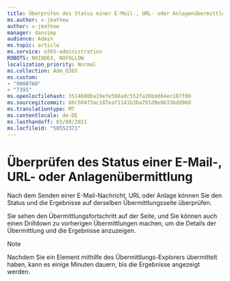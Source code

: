 ```yaml
---
title: Überprüfen des Status einer E-Mail-, URL- oder Anlagenübermittlung
ms.author: v-jmathew
author: v-jmathew
manager: dansimp
audience: Admin
ms.topic: article
ms.service: o365-administration
ROBOTS: NOINDEX, NOFOLLOW
localization_priority: Normal
ms.collection: Adm_O365
ms.custom:
- "9000760"
- "7391"
ms.openlocfilehash: 3514600ba19efe508adc552fa26bdd64ec107f00
ms.sourcegitcommit: 60c504f3ac187eaf1141b3ba701d9e0633bdd968
ms.translationtype: MT
ms.contentlocale: de-DE
ms.lasthandoff: 03/08/2021
ms.locfileid: "50552371"
---
```

# <a name="review-the-status-of-an-email-url-or-attachment-submission"></a>Überprüfen des Status einer E-Mail-, URL- oder Anlagenübermittlung

Nach dem Senden einer E-Mail-Nachricht, URL oder Anlage können Sie den Status und die Ergebnisse auf derselben Übermittlungsseite überprüfen.

Sie sehen den Übermittlungsfortschritt auf der Seite, und Sie können auch einen Drilldown zu vorherigen Übermittlungen machen, um die Details der Übermittlung und die Ergebnisse anzuzeigen.

> [!NOTE]
> Nachdem Sie ein Element mithilfe des Übermittlungs-Explorers übermittelt haben, kann es einige Minuten dauern, bis die Ergebnisse angezeigt werden.

